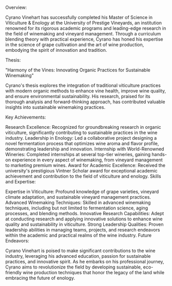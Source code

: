 Overview:

Cyrano Vinehart has successfully completed his Master of Science in Viticulture & Enology at the University of Prestige Vineyards, an institution renowned for its rigorous academic programs and leading-edge research in the field of winemaking and vineyard management. Through a curriculum blending theory with practical experience, Cyrano has honed his expertise in the science of grape cultivation and the art of wine production, embodying the spirit of innovation and tradition.

Thesis:

"Harmony of the Vines: Innovating Organic Practices for Sustainable Winemaking"

Cyrano's thesis explores the integration of traditional viticulture practices with modern organic methods to enhance vine health, improve wine quality, and ensure environmental sustainability. His research, praised for its thorough analysis and forward-thinking approach, has contributed valuable insights into sustainable winemaking practices.

Key Achievements:

Research Excellence: Recognized for groundbreaking research in organic viticulture, significantly contributing to sustainable practices in the wine industry.
Leadership in Enology: Led a collaborative project designing a novel fermentation process that optimizes wine aroma and flavor profile, demonstrating leadership and innovation.
Internship with World-Renowned Wineries: Completed internships at several top-tier wineries, gaining hands-on experience in every aspect of winemaking, from vineyard management to marketing premium wines.
Award for Academic Excellence: Received the university's prestigious Vintner Scholar award for exceptional academic achievement and contribution to the field of viticulture and enology.
Skills and Expertise:

Expertise in Viticulture: Profound knowledge of grape varieties, vineyard climate adaptation, and sustainable vineyard management practices.
Advanced Winemaking Techniques: Skilled in advanced winemaking techniques, including but not limited to fermentation science, aging processes, and blending methods.
Innovative Research Capabilities: Adept at conducting research and applying innovative solutions to enhance wine quality and sustainability in viticulture.
Strong Leadership Qualities: Proven leadership abilities in managing teams, projects, and research endeavors within the academic and practical realms of the wine industry.
Future Endeavors:

Cyrano Vinehart is poised to make significant contributions to the wine industry, leveraging his advanced education, passion for sustainable practices, and innovative spirit. As he embarks on his professional journey, Cyrano aims to revolutionize the field by developing sustainable, eco-friendly wine production techniques that honor the legacy of the land while embracing the future of enology.
